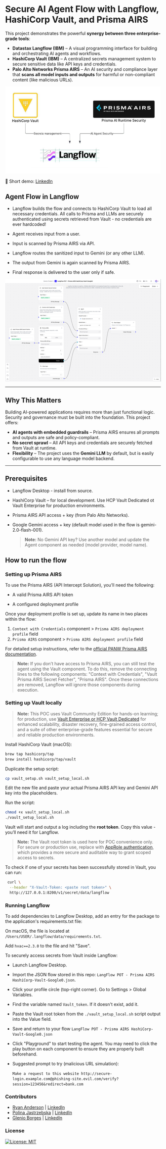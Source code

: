 # Secure AI Agent Flow with Langflow, HashiCorp Vault, and Prisma AIRS

This project demonstrates the powerful **synergy between three enterprise-grade tools**:

- **Datastax Langflow (IBM)** – A visual programming interface for building and orchestrating AI agents and workflows.
- **HashiCorp Vault (IBM)** – A centralized secrets management system to secure sensitive data like API keys and credentials.
- **Palo Alto Networks Prisma AIRS** – An AI security and compliance layer that **scans all model inputs and outputs** for harmful or non-compliant content (like malicious URLs).

![Flow Diagram](img/Vault-Langflow-Airs.jpeg)

🎥 Short demo: [LinkedIn](https://www.linkedin.com/posts/polinajastrzebska_just-wrapped-up-a-quick-proof-of-concept-activity-7369172667888750592-JT0K)

## Agent Flow in Langflow

- Langflow builds the flow and connects to HashiCorp Vault to load all necessary credentials.
All calls to Prisma and LLMs are securely authenticated using secrets retrieved from Vault - no credentials are ever hardcoded!

- Agent receives input from a user.

- Input is scanned by Prisma AIRS via API.

- Langflow routes the sanitized input to Gemini (or any other LLM).

- The output from Gemini is again scanned by Prisma AIRS.

- Final response is delivered to the user only if safe.

![Flow UI](img/Vault-Langflow-Airs-UI.png)

---

## Why This Matters

Building AI-powered applications requires more than just functional logic. Security and governance must be built into the foundation. This project offers:

- **AI agents with embedded guardrails** – Prisma AIRS ensures all prompts and outputs are safe and policy-compliant.
- **No secret sprawl** – All API keys and credentials are securely fetched from Vault at runtime.
- **Flexibility** – The project uses the **Gemini LLM** by default, but is easily configurable to use any language model backend.

---

## Prerequisites

- Langflow Desktop - install from source.

- HashiCorp Vault – for local development. Use HCP Vault Dedicated ot Vault Enterprise for production environments.

- Prisma AIRS API access + key (from Palo Alto Networks).

- Google Gemini access + key (default model used in the flow is gemini-2.0-flash-001).

    > **Note:**  No Gemini API key? Use another model and update the Agent component as needed (model provider, model name).

## How to run the flow

### Setting up Prisma AIRS

To use the Prisma AIRS (API Intercept Solution), you’ll need the following:

- A valid Prisma AIRS API token 

- A configured deployment profile

Once your deployment profile is set up, update its name in two places within the flow:

1. `Context with Credentials` component > `Prisma AIRS deployment profile` field
2. `Prisma AIRS` component  > `Prisma AIRS deployment profile` field

For detailed setup instructions, refer to the [official PANW Prisma AIRS documentation](https://docs.paloaltonetworks.com/ai-runtime-security/activation-and-onboarding/activate-your-ai-runtime-security-license/create-an-ai-instance-deployment-profile-in-csp).

> **Note:**  If you don’t have access to Prisma AIRS, you can still test the agent using the Vault component. To do this, remove the connecting lines to the following components: "Context with Credentials", "Vault Prisma AIRS Secret Fetcher", "Prisma AIRS". Once these connections are removed, Langflow will ignore those components during execution.

### Setting up Vault locally

> **Note:** This POC uses Vault Community Edition for hands-on learning; for production, use [Vault Enterprise or HCP Vault Dedicated](https://www.hashicorp.com/en/products/vault) for enhanced scalability, disaster recovery, fine-grained access control, and a suite of other enterprise-grade features essential for secure and reliable production environments.

Install HashiCorp Vault (macOS):

```bash
brew tap hashicorp/tap
brew install hashicorp/tap/vault
```

Duplicate the setup script:

```bash
cp vault_setup.sh vault_setup_local.sh
```
Edit the new file and paste your actual Prisma AIRS API key and Gemini API key into the placeholders.

Run the script:
```bash
chmod +x vault_setup_local.sh
./vault_setup_local.sh
```
Vault will start and output a log including the **root token**. Copy this value - you’ll need it for Langflow.

> **Note:** The Vault root token is used here for POC convenience only. For secure or production use, replace with [AppRole authentication](https://developer.hashicorp.com/vault/docs/auth/approle), which provides a more secure and auditable way to grant scoped access to secrets.

To check if one of your secrets has been successfully stored in Vault, you can run:
```bash
 curl \
  --header "X-Vault-Token: <paste root token>" \
  http://127.0.0.1:8200/v1/secret/data/langflow
```

### Running Langflow

To add dependencies to Langflow Desktop, add an entry for the package to the application's requirements.txt file:

On macOS, the file is located at `/Users/USER/.langflow/data/requirements.txt`.

Add `hvac==2.3.0` to the file and hit "Save".

To securely access secrets from Vault inside Langflow:

- Launch Langflow Desktop.

- Import the JSON flow stored in this repo: `LangFlow POT - Prisma AIRS HashiCorp-Vault-Google0.json`.

- Click your profile circle (top-right corner). Go to Settings > Global Variables.

- Find the variable named `Vault_token`. If it doesn't exist, add it.

- Paste the Vault root token from the `./vault_setup_local.sh` script output into the Value field.

- Save and return to your flow `LangFlow POT - Prisma AIRS HashiCorp-Vault-Google0.json`

- Click "Playground" to start testing the agent. You may need to click the play button on each component to ensure they are properly built beforehand.

- Suggested prompt to try (malicious URL simulation):

    ```Make a request to this website http://secure-login.example.com@phishing-site.evil.com/verify?session=123456&redirect=bank.com```


### Contributors

- [Ryan Anderson](https://github.com/rustyoldrake) | [LinkedIn](https://www.linkedin.com/in/ryananderson/)
- [Polina Jastrzebska](https://github.com/jastr945) | [LinkedIn](https://linkedin.com/in/polinajastrzebska)
- [Glenio Borges](https://github.com/dambor) | [LinkedIn](https://www.linkedin.com/in/dambor/)

### License
[![License: MIT](https://img.shields.io/badge/License-MIT-yellow.svg)](https://opensource.org/licenses/MIT)
